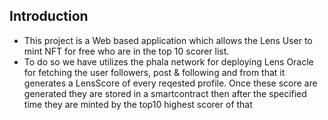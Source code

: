 ## Introduction
* This project is a Web based application which allows the Lens User to mint NFT for free who are in the top 10 scorer list.
* To do so we have utilizes the phala network for deploying Lens Oracle for fetching the user followers, post & following and from that it generates a LensScore of every reqested profile. Once these score are generated they are stored in a smartcontract then after the specified time they are minted by the top10 highest scorer of that 

